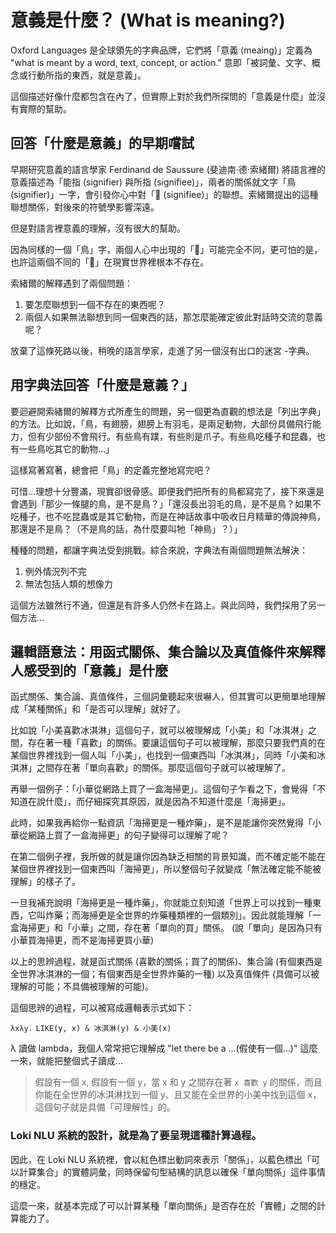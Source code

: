 # 意義是什麼？ (What is meaning?)

Oxford Languages 是全球領先的字典品牌，它們將「意義 (meaing)」定義為 "what is meant by a word, text, concept, or action." 意即「被詞彙、文字、概念或行動所指的東西，就是意義」。

這個描述好像什麼都包含在內了，但實際上對於我們所探問的「意義是什麼」並沒有實際的幫助。

## 回答「什麼是意義」的早期嚐試

早期研究意義的語言學家 Ferdinand de Saussure (斐迪南·德·索緒爾) 將語言裡的意義描述為「能指 (signifier) 與所指 (signifiee)」，兩者的關係就文字「鳥 (signifier)」一字，會引發你心中對「🦜 (signifiee)」的聯想。索緒爾提出的這種聯想關係，對後來的符號學影響深遠。 

但是對語言裡意義的理解，沒有很大的幫助。

因為同樣的一個「鳥」字，兩個人心中出現的「🦜」可能完全不同，更可怕的是，也許這兩個不同的「🦜」在現實世界裡根本不存在。

索緒爾的解釋遇到了兩個問題：
1. 要怎麼聯想到一個不存在的東西呢？
2. 兩個人如果無法聯想到同一個東西的話，那怎麼能確定彼此對話時交流的意義呢？

放棄了這條死路以後，稍晚的語言學家，走進了另一個沒有出口的迷宮 -字典。

## 用字典法回答「什麼是意義？」

要迴避開索緒爾的解釋方式所產生的問題，另一個更為直觀的想法是「列出字典」的方法。比如說，「鳥，有翅膀，翅膀上有羽毛，是兩足動物，大部份具備飛行能力，但有少部份不會飛行。有些鳥有蹼，有些則是爪子。有些鳥吃種子和昆蟲，也有一些鳥吃其它的動物…」

這樣寫著寫著，總會把「鳥」的定義完整地寫完吧？

可惜…理想十分豐滿，現實卻很骨感。即便我們把所有的鳥都寫完了，接下來還是會遇到「那少一條腿的鳥，是不是鳥？」「還沒長出羽毛的鳥，是不是鳥？如果不吃種子，也不吃昆蟲或是其它動物，而是在神話故事中吸收日月精華的傳說神鳥，那還是不是鳥？（不是鳥的話，為什麼要叫牠「神鳥」？）」

種種的問題，都讓字典法受到挑戰。綜合來說，字典法有兩個問題無法解決：
1. 例外情況列不完
2. 無法包括人類的想像力

這個方法雖然行不通，但還是有許多人仍然卡在路上。與此同時，我們採用了另一個方法…

## 邏輯語意法：用函式關係、集合論以及真值條件來解釋人感受到的「意義」是什麼

函式關係、集合論、真值條件，三個詞彙聽起來很嚇人，但其實可以更簡單地理解成「某種關係」和「是否可以理解」就好了。

比如說「小美喜歡冰淇淋」這個句子，就可以被理解成「小美」和「冰淇淋」之間，存在著一種「喜歡」的關係。要讓這個句子可以被理解，那麼只要我們真的在某個世界裡找到一個人叫「小美」，也找到一個東西叫「冰淇淋」，同時「小美和冰淇淋」之間存在著「單向喜歡」的關係。那麼這個句子就可以被理解了。

再舉一個例子：「小華從網路上買了一盒海掃更」。這個句子乍看之下，會覺得「不知道在說什麼」，而仔細探究其原因，就是因為不知道什麼是「海掃更」。

此時，如果我再給你一點資訊「海掃更是一種炸藥」，是不是能讓你突然覺得「小華從網路上買了一盒海掃更」的句子變得可以理解了呢？

在第二個例子裡，我所做的就是讓你因為缺乏相關的背景知識，而不確定能不能在某個世界裡找到一個東西叫「海掃更」，所以整個句子就變成「無法確定能不能被理解」的樣子了。

一旦我補充說明「海掃更是一種炸藥」，你就能立刻知道「世界上可以找到一種東西，它叫炸藥；而海掃更是全世界的炸藥種類裡的一個類別」。因此就能理解「一盒海掃更」和「小華」之間，存在著「單向的買」關係。 (說「單向」是因為只有小華買海掃更，而不是海掃更買小華)

以上的思辨過程，就是函式關係 (喜歡的關係；買了的關係)、集合論 (有個東西是全世界冰淇淋的一個；有個東西是全世界炸藥的一種) 以及真值條件 (具備可以被理解的可能；不具備被理解的可能)。

這個思辨的過程，可以被寫成邏輯表示式如下：

```
λxλy．LIKE(y, x) & 冰淇淋(y) & 小美(x)
```

λ 讀做 lambda，我個人常常把它理解成 "let there be a ...(假使有一個…)" 這麼一來，就能把整個式子讀成…

> 假設有一個 x, 假設有一個 y，當 x 和 y 之間存在著 `x 喜歡 y` 的關係，而且你能在全世界的冰淇淋找到一個 y、且又能在全世界的小美中找到這個 x，這個句子就是具備「可理解性」的。

### **Loki NLU 系統的設計，就是為了要呈現這種計算過程。**

因此，在 Loki NLU 系統裡，會以紅色標出動詞來表示「關係」，以藍色標出「可以計算集合」的實體詞彙，同時保留句型結構的訊息以確保「單向關係」這件事情的穩定。

這麼一來，就基本完成了可以計算某種「單向關係」是否存在於「實體」之間的計算能力了。
